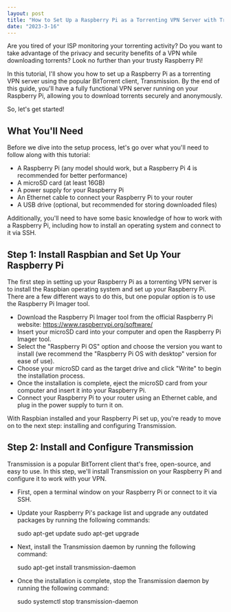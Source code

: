 ```yaml
---
layout: post
title: "How to Set Up a Raspberry Pi as a Torrenting VPN Server with Transmission"
date: "2023-3-16"
---
```

Are you tired of your ISP monitoring your torrenting activity? Do you want to take advantage of the privacy and security benefits of a VPN while downloading torrents? Look no further than your trusty Raspberry Pi!

In this tutorial, I'll show you how to set up a Raspberry Pi as a torrenting VPN server using the popular BitTorrent client, Transmission. By the end of this guide, you'll have a fully functional VPN server running on your Raspberry Pi, allowing you to download torrents securely and anonymously.

So, let's get started!

## What You'll Need

Before we dive into the setup process, let's go over what you'll need to follow along with this tutorial:

  - A Raspberry Pi (any model should work, but a Raspberry Pi 4 is recommended for better performance)
  - A microSD card (at least 16GB)
  - A power supply for your Raspberry Pi
  - An Ethernet cable to connect your Raspberry Pi to your router
  - A USB drive (optional, but recommended for storing downloaded files)

Additionally, you'll need to have some basic knowledge of how to work with a Raspberry Pi, including how to install an operating system and connect to it via SSH.

## Step 1: Install Raspbian and Set Up Your Raspberry Pi

The first step in setting up your Raspberry Pi as a torrenting VPN server is to install the Raspbian operating system and set up your Raspberry Pi. There are a few different ways to do this, but one popular option is to use the Raspberry Pi Imager tool.

- Download the Raspberry Pi Imager tool from the official Raspberry Pi website: https://www.raspberrypi.org/software/
- Insert your microSD card into your computer and open the Raspberry Pi Imager tool.
- Select the "Raspberry Pi OS" option and choose the version you want to install (we recommend the "Raspberry Pi OS with desktop" version for ease of use).
- Choose your microSD card as the target drive and click "Write" to begin the installation process.
- Once the installation is complete, eject the microSD card from your computer and insert it into your Raspberry Pi.
- Connect your Raspberry Pi to your router using an Ethernet cable, and plug in the power supply to turn it on.

With Raspbian installed and your Raspberry Pi set up, you're ready to move on to the next step: installing and configuring Transmission.

## Step 2: Install and Configure Transmission

Transmission is a popular BitTorrent client that's free, open-source, and easy to use. In this step, we'll install Transmission on your Raspberry Pi and configure it to work with your VPN.

  - First, open a terminal window on your Raspberry Pi or connect to it via SSH.
  - Update your Raspberry Pi's package list and upgrade any outdated packages by running the following commands:
  
       sudo apt-get update
       sudo apt-get upgrade
     
  - Next, install the Transmission daemon by running the following command:

       sudo apt-get install transmission-daemon
  
  - Once the installation is complete, stop the Transmission daemon by running the following command:
  
       sudo systemctl stop transmission-daemon

